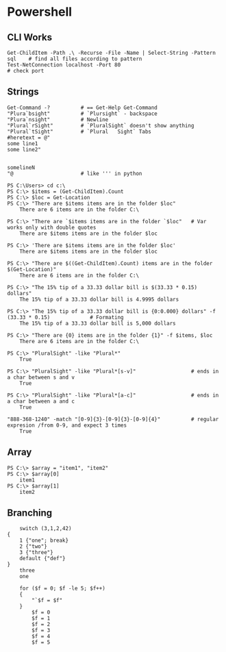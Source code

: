 # Powershell

## CLI Works

	Get-ChildItem -Path .\ -Recurse -File -Name | Select-String -Pattern sql	# find all files according to pattern
	Test-NetConnection localhost -Port 80										# check port


## Strings

	Get-Command -? 			# == Get-Help Get-Command
	"Plura`bsight"			# `Plursight` - backspace
	"Plura`nsight"			# Newline
	"Plural`rSight"			# `PluralSight` doesn't show anything
	"Plural`tSight"			# `Plural	Sight` Tabs
	#heretext = @"
	some line1
	some line2"


	somelineN
	"@ 						# like ''' in python

	PS C:\Users> cd c:\
	PS C:\> $items = (Get-ChildItem).Count
	PS C:\> $loc = Get-Location
	PS C:\> "There are $items items are in the folder $loc"
		There are 6 items are in the folder C:\

	PS C:\> "There are `$items items are in the folder `$loc"	# Var works only with double quotes  	
		There are $items items are in the folder $loc

	PS C:\> 'There are $items items are in the folder $loc'
		There are $items items are in the folder $loc

	PS C:\> "There are $((Get-ChildItem).Count) items are in the folder $(Get-Location)"
		There are 6 items are in the folder C:\

	PS C:\> "The 15% tip of a 33.33 dollar bill is $(33.33 * 0.15) dollars"
		The 15% tip of a 33.33 dollar bill is 4.9995 dollars

	PS C:\> "The 15% tip of a 33.33 dollar bill is {0:0.000} dollars" -f (33.33 * 0.15) 			# Formating
		The 15% tip of a 33.33 dollar bill is 5,000 dollars

	PS C:\> "There are {0} items are in the folder {1}" -f $items, $loc
		There are 6 items are in the folder C:\

	PS C:\> "PluralSight" -like "Plural*"
		True
	
	PS C:\> "PluralSight" -like "Plural*[s-v]"					# ends in a char between s and v
		True

	PS C:\> "PluralSight" -like "Plural*[a-c]"					# ends in a char between a and c
		True

	"888-368-1240" -match "[0-9]{3}-[0-9]{3}-[0-9]{4}"			# regular expresion /from 0-9, and expect 3 times
		True


## Array
	PS C:\> $array = "item1", "item2"
	PS C:\> $array[0]
		item1
	PS C:\> $array[1]
		item2

## Branching
	 	switch (3,1,2,42)
	{
	    1 {"one"; break}
	    2 {"two"}
	    3 {"three"}
	    default {"def"}
	}
		three
		one

		for ($f = 0; $f -le 5; $f++)
		{
		    "`$f = $f"
		}
			$f = 0
			$f = 1
			$f = 2
			$f = 3
			$f = 4
			$f = 5